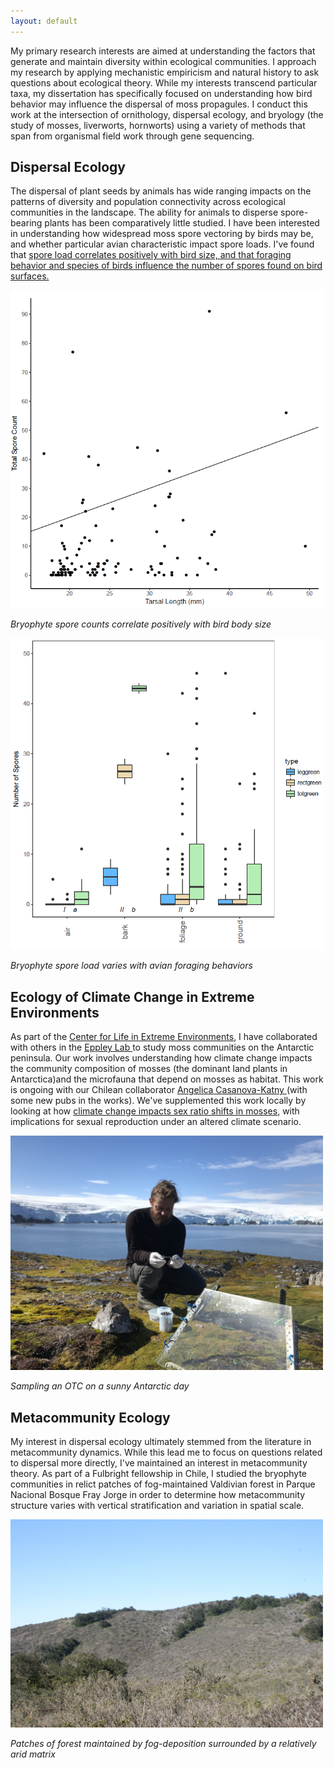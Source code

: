 ```yaml
---
layout: default
---
```


My primary research interests are aimed at understanding the factors that generate and maintain diversity within ecological communities. I approach my research by applying
mechanistic empiricism and natural history to ask questions about ecological theory. While my interests transcend particular taxa, my dissertation has specifically focused 
on understanding how bird behavior may influence the dispersal of moss propagules. I conduct this work at the intersection of ornithology, dispersal ecology, and bryology
(the study of mosses, liverworts, hornworts) using a variety of methods that span from organismal field work through gene sequencing.

<h2> Dispersal Ecology</h2>

The dispersal of plant seeds by animals has wide ranging impacts on the patterns of diversity and population connectivity across ecological communities in the landscape. The 
ability for animals to disperse spore-bearing plants has been comparatively little studied. I have been interested in understanding how widespread moss spore vectoring by birds
may be, and whether particular avian characteristic impact spore loads. I've found that <a href = "https://royalsocietypublishing.org/doi/10.1098/rspb.2018.2253">spore load correlates 
positively with bird size, and that foraging behavior and species of birds influence the number of spores found on bird surfaces.</a>

 
<img src="./images/sporetarsal.jpg" width="500"> 

*Bryophyte spore counts correlate positively with bird body size*

<img src="./images/behavior spores.jpg" width="500">

*Bryophyte spore load varies with avian foraging behaviors*


<h2> Ecology of Climate Change in Extreme Environments</h2>

As part of the <a href ="https://www.pdx.edu/extreme-environments/">Center for Life in Extreme Environments</a>, I have collaborated with others in the 
<a href ="https://www.pdx.edu/biology/research-eppley-lab">Eppley Lab </a> to study moss communities on the Antarctic peninsula. Our work involves understanding how climate change 
impacts the community composition of mosses (the dominant land plants in Antarctica)and the microfauna that depend on mosses as habitat. This work is ongoing with our Chilean 
collaborator <a href = "https://www.researchgate.net/profile/Angelica_Casanova-Katny"> Angelica Casanova-Katny </a>(with some new pubs in the works). We've supplemented this work 
locally by looking at how <a href ="https://bsapubs.onlinelibrary.wiley.com/doi/abs/10.1002/ajb2.1128">climate change impacts sex ratio shifts in mosses</a>, with implications for 
sexual reproduction under an altered climate scenario. 

<img src="./images/air sampling.jpg" width="500">

*Sampling an OTC on a sunny Antarctic day*

<h2> Metacommunity Ecology </h2>

My interest in dispersal ecology ultimately stemmed from the literature in metacommunity dynamics. While this lead me to focus on questions related to dispersal more directly, 
I've maintained an interest in metacommunity theory. As part of a Fulbright fellowship in Chile, I studied the bryophyte communities in relict patches of fog-maintained Valdivian
forest in Parque Nacional Bosque Fray Jorge in order to determine how metacommunity structure varies with vertical stratification and variation in spatial scale. 

<img src="./images/fj2.jpg" width="500">

*Patches of forest maintained by fog-deposition surrounded by a relatively arid matrix*